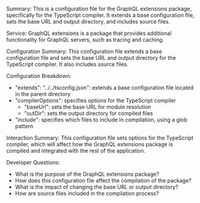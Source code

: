 Summary:
This is a configuration file for the GraphQL extensions package, specifically for the TypeScript compiler. It extends a base configuration file, sets the base URL and output directory, and includes source files.

Service:
GraphQL extensions is a package that provides additional functionality for GraphQL servers, such as tracing and caching.

Configuration Summary:
This configuration file extends a base configuration file and sets the base URL and output directory for the TypeScript compiler. It also includes source files.

Configuration Breakdown:
- "extends": "../../tsconfig.json": extends a base configuration file located in the parent directory
- "compilerOptions": specifies options for the TypeScript compiler
  - "baseUrl": sets the base URL for module resolution
  - "outDir": sets the output directory for compiled files
- "include": specifies which files to include in compilation, using a glob pattern

Interaction Summary:
This configuration file sets options for the TypeScript compiler, which will affect how the GraphQL extensions package is compiled and integrated with the rest of the application.

Developer Questions:
- What is the purpose of the GraphQL extensions package?
- How does this configuration file affect the compilation of the package?
- What is the impact of changing the base URL or output directory?
- How are source files included in the compilation process?